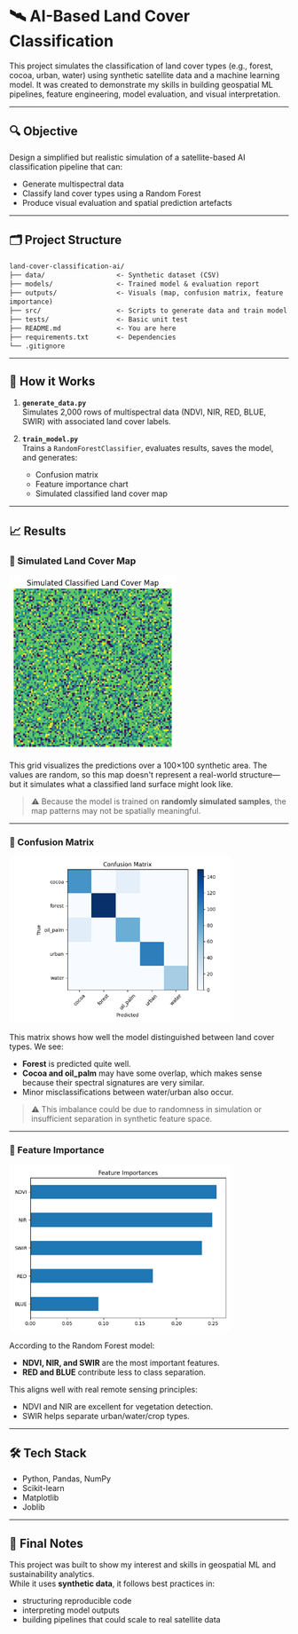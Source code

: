 # 🛰️ AI-Based Land Cover Classification

This project simulates the classification of land cover types (e.g., forest, cocoa, urban, water) using synthetic satellite data and a machine learning model. It was created to demonstrate my skills in building geospatial ML pipelines, feature engineering, model evaluation, and visual interpretation.

---

## 🔍 Objective

Design a simplified but realistic simulation of a satellite-based AI classification pipeline that can:
- Generate multispectral data
- Classify land cover types using a Random Forest
- Produce visual evaluation and spatial prediction artefacts

---

## 🗂️ Project Structure

```
land-cover-classification-ai/
├── data/                  <- Synthetic dataset (CSV)
├── models/                <- Trained model & evaluation report
├── outputs/               <- Visuals (map, confusion matrix, feature importance)
├── src/                   <- Scripts to generate data and train model
├── tests/                 <- Basic unit test
├── README.md              <- You are here
├── requirements.txt       <- Dependencies
└── .gitignore
```

---

## 🧪 How it Works

1. **`generate_data.py`**  
   Simulates 2,000 rows of multispectral data (NDVI, NIR, RED, BLUE, SWIR) with associated land cover labels.

2. **`train_model.py`**  
   Trains a `RandomForestClassifier`, evaluates results, saves the model, and generates:

   - Confusion matrix
   - Feature importance chart
   - Simulated classified land cover map

---

## 📈 Results

### 🧭 Simulated Land Cover Map  
<img src="outputs/classified_map.png" width="300" />

This grid visualizes the predictions over a 100×100 synthetic area. The values are random, so this map doesn't represent a real-world structure—but it simulates what a classified land surface might look like.

> ⚠️ Because the model is trained on **randomly simulated samples**, the map patterns may not be spatially meaningful.

---

### 🧮 Confusion Matrix  
<img src="outputs/confusion_matrix.png" width="400" />

This matrix shows how well the model distinguished between land cover types. We see:

- **Forest** is predicted quite well.
- **Cocoa and oil_palm** may have some overlap, which makes sense because their spectral signatures are very similar.
- Minor misclassifications between water/urban also occur.

> ⚠️ This imbalance could be due to randomness in simulation or insufficient separation in synthetic feature space.

---

### 🎯 Feature Importance  
<img src="outputs/feature_importance.png" width="400" />

According to the Random Forest model:

- **NDVI, NIR, and SWIR** are the most important features.
- **RED and BLUE** contribute less to class separation.

This aligns well with real remote sensing principles:
- NDVI and NIR are excellent for vegetation detection.
- SWIR helps separate urban/water/crop types.

---

## 🛠️ Tech Stack

- Python, Pandas, NumPy
- Scikit-learn
- Matplotlib
- Joblib

---

## 👋 Final Notes

This project was built to show my interest and skills in geospatial ML and sustainability analytics.  
While it uses **synthetic data**, it follows best practices in:
- structuring reproducible code
- interpreting model outputs
- building pipelines that could scale to real satellite data
